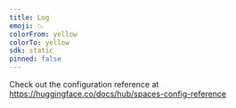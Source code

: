 ```yaml
---
title: Log
emoji: 📉
colorFrom: yellow
colorTo: yellow
sdk: static
pinned: false
---
```


Check out the configuration reference at https://huggingface.co/docs/hub/spaces-config-reference
